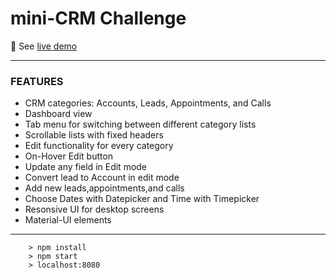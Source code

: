 # mini-CRM Challenge

:link: See [live demo](https://mini-crm.herokuapp.com/)

____

### FEATURES

* CRM categories: Accounts, Leads, Appointments, and Calls
* Dashboard view
* Tab menu for switching between different category lists
* Scrollable lists with fixed headers
* Edit functionality for every category
* On-Hover Edit button
* Update any field in Edit mode
* Convert lead to Account in edit mode
* Add new leads,appointments,and calls
* Choose Dates with Datepicker and Time with Timepicker
* Resonsive UI for desktop screens
* Material-UI elements

____


```
	> npm install
	> npm start
	> localhost:8080
```
